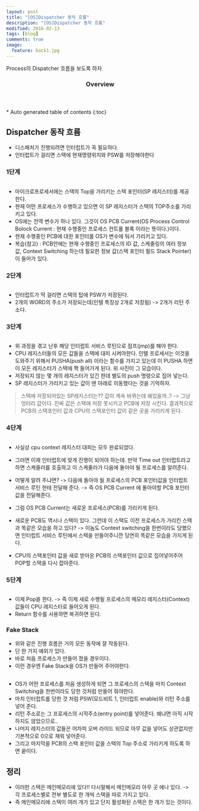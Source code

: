 ```yaml
---
layout: post
title: "[OS]Dispatcher 동작 흐름"
description: "[OS]Dispatcher 동작 흐름" 
modified: 2016-02-13
tags: [blog]
comments: true
image:
  feature: back1.jpg
---
```

Process의 Dispatcher 흐름을 보도록 하자

<section id="table-of-contents" class="toc">
  <header>
    <h3>Overview</h3>
  </header>
<div id="drawer" markdown="1">
*  Auto generated table of contents
{:toc}
</div>
</section><!-- /#table-of-contents -->


## Dispatcher 동작 흐름

- 디스패처가 진행되려면 인터럽트가 꼭 필요하다.
- 인터럽트가 걸리면 스택에 현재명령위치와 PSW를 저장해야한다

### 1단계
<figure>
	<img src="/images/post5-1.PNG" alt="">
</figure>

- 마이크로프로세서에는 스택의 Top을 가리키는 스택 포인터(SP 레지스터)를 제공 한다.
- 현재 어떤 프로세스가 수행하고 있으면 이 SP 레지스터가 스택의 TOP주소를 가리키고 있다.
- OS에는 전역 변수가 하나 있다. 그것이 OS PCB Current(OS Process Control Bolock Current : 현재 수행중인 프로세스 컨트롤 블록 이라는 뜻이다.)이다. 
- 현재 수행중인 PCB에 대한 포인터를 OS가 변수에 둬서 가리키고 있다.
- 복습(참고) : PCB안에는 현재 수행중인 프로세스의 ID 값, 스케줄링의 여러 정보 값, Context Switching 하는데 필요한 정보 값(스택 포인터 필드 Stack Pointer) 이 들어가 있다.

### 2단계

<figure>
	<img src="/images/post5-2.PNG" alt="">
</figure>

- 인터럽트가 딱 걸리면 스택의 탑에 PSW가 저장된다. 
- 2개의 WORD의 주소가  저장되는데(인텔 특징상 2개로 저장됨) -> 2개가 리턴 주소다.


### 3단계

<figure>
	<img src="/images/post5-3.PNG" alt="">
</figure>

- 위 과정을 겪고 난후 해당 인터럽트 서비스 루틴으로 점프(jmp)를 해야 한다.
- CPU 레지스터들의 모든 값들을 스택에 대피 시켜야한다. 인텔 프로세서는  이것을 도와주기 위해서 PUSHA(push all) 이라는 함수를 가지고 있는데 이 PUSHA 하면 이 모든 레지스터가 스택에 쫙 들어가게 된다. 위 사진이 그 모습이다.
- 저장되지 않는 몇 개의 레지스터가 있긴 한데 별도의 push 명령으로 집어 넣는다.
- SP 레지스터가 가리키고 있는 값이 맨 아래로 이동했다는 것을 기억하자.
 
>스택에 저장되어있는 SP레지스터는?? 값이 계속 바뀌는데 왜있을까..? -> 그냥 엉터리 값이다. 진짜 값은 스택에 저장 못시키고 PCB에 저장 시킨다. 결과적으로 PCB의 스택포인터 값과 CPU의 스택포인터 값이 같은 곳을 가리키게 된다.

### 4단계

<figure>
	<img src="/images/post5-4.PNG" alt="">
</figure>

- 사실상 cpu context 레지스터 대피는 모두 완료되었다.

- 그러면 이제 인터럽트에 맞게 진행이 되어야 하는데. 만약 Time out 인터럽트라고 하면  스케줄러를 호출하고 이 스케줄러가 다음에 돌아야 될 프로세스를 알려준다.
- 어떻게 알려 주냐면? -> 다음에 돌아야 될 프로세스의 PCB 포인터값을 인터럽트 서비스 루틴 한테 전달해 준다. -> 즉 OS PCB Current 에 돌아야할 PCB 포인터 값을 전달해준다.
- 그럼 OS PCB Current는 새로운 프로세스(PCB)를 가리키게 된다.
- 새로운 PCB도 역시나 스택이 있다. 그런데 이 스택도 이전 프로세스가 가리킨 스택과 똑같은 모습을 하고 있다? -> 이놈도 Context switching을 한번이라도 당했으면 인터럽트 서비스 루틴에서 스택을 만들어주니깐 당연히 똑같은 모습을 가지게 된다.
- CPU의 스택포인터 값을 새로 받아온 PCB의 스택포인터 값으로 집어넣어주어 POP할 스택을 다시 잡아준다.

### 5단계 
<figure>
	<img src="/images/post5-5.PNG" alt="">
</figure>

- 이제 Pop을 한다. -> 즉 이제 새로 수행될 프로세스의 메모리 레지스터(Context) 값들이 CPU 레지스터로 들어오게 된다.
- Return 함수를 사용하면 복귀하면 된다.

### Fake Stack

- 위와 같은 진행 흐름은 거의 모든 동작에 잘 작동된다.  
- 단 한 가지 예외가 있다. 
- 바로 처음 프로세스가 만들어 졌을 경우이다.
- 이런 경우엔 Fake Stack을 OS가 만들어 주어야한다.

<figure>
	<img src="/images/post5-6.PNG" alt="">
</figure>

- OS가 어떤 프로세스를 처음 생성하게 되면 그 프로세스의 스택을 마치 Context Switching을 한번이라도 당한 것처럼 만들어 줘야한다.
- 마치 인터럽트를 당한 것 처럼 PSW(모드비트 1, 인터럽트 enable)와 리턴 주소를 넣어 준다.
- 리턴 주소로는 그 프로세스의 시작주소(entry point)를 넣어준다. 왜냐면 아직 시작하지도 않았으므로..
- 나머지 레지스터의 값들은 어차피 오버 라이드 되므로 아무 값을 넣어도 상관없지만 기본적으로 0으로 채워 넣어준다.
- 그리고 마지막을 PCB의 스택 포인터 값을 스택의 Top 주소로 가리키게 하도록 하면 끝이다.

## 정리

- 이러한 스택은 메인메모리에 있다!! 다시말해서 메인메모리 아무 곳 에나 있다. -> 각 프로세스별로 전부 별도로 한 개씩 스택을 따로 가지고 있다. 
- 즉 메인메모리에 스택이 여러 개가 있고 단지 활성화된 스택은 한 개가 있는 것이다.
